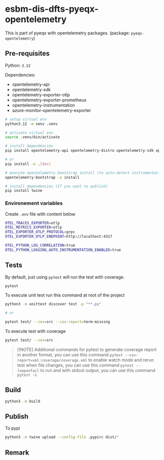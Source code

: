# esbm-dis-dfts-pyeqx-opentelemetry

This is part of pyeqx with opentelemetry packages. (package: `pyeqx-opentelemetry`)

## Pre-requisites

Python: `3.12`

Dependencies:

- opentelemetry-api
- opentelemetry-sdk
- opentelemetry-exporter-otlp
- opentelemetry-exporter-prometheus
- opentelemetry-instrumentation
- azure-monitor-opentelemetry-exporter

```bash
# setup virtual env
python3.12 -m venv .venv

# activate virtual env
source .venv/bin/activate

# install dependencies
pip install opentelemetry-api opentelemetry-distro opentelemetry-sdk opentelemetry-exporter-otlp opentelemetry-exporter-prometheus azure-monitor-opentelemetry-exporter==1.0.0b42

# or
pip install -e .[dev]

# execute opentelemetry bootstrap install (to auto-detect instrumentation and install)
opentelemetry-bootstrap -a install

# install dependencies (If you want to publish)
pip install twine
```

### Environement variables

Create `.env` file with content below

```bash
OTEL_TRACES_EXPORTER=otlp
OTEL_METRICS_EXPORTER=otlp
OTEL_EXPORTER_OTLP_PROTOCOL=grpc
OTEL_EXPORTER_OTLP_ENDPOINT=http://localhost:4317

OTEL_PYTHON_LOG_CORRELATION=true
OTEL_PYTHON_LOGGING_AUTO_INSTRUMENTATION_ENABLED=true
```

## Tests

By default, just using `pytest` will run the test with coverage.

```bash
pytest
```

To execute unit test run this command at root of the project

```bash
python3 -m unittest discover test -p "**.py"

# or

pytest test/ --cov=src --cov-report=term-missing
```

To execute test with coverage

```bash
pytest test/ --cov=src
```

> [!NOTE] Additional commands for pytest
> to generate coverage report in another format, you can use this command `pytest --cov-report=xml:coverage/coverage.xml`
> to enable watch mode and rerun test when file changes, you can use this command `pytest --looponfail`
> to run and with stdout output, you can use this command `pytest -s`

## Build

```bash
python3 -m build
```

## Publish

To pypi

```bash
python3 -m twine upload --config-file .pypirc dist/*
```

## Remark

